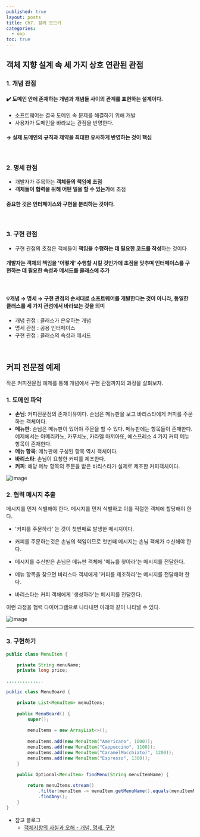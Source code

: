 ```yaml
---
published: true
layout: posts
title: Ch7. 함께 모으기
categories: 
  - oop
toc: true
---
```


## 객체 지향 설계 속 세 가지 상호 연관된 관점

### 1. 개념 관점

#### ✔️ 도메인 안에 존재하는 개념과 개념들 사이의 관계를 표현하는 설계이다.

- 소프트웨어는 결국 도메인 속 문제를 해결하기 위해 개발
- 사용자가 도메인을 바라보는 관점을 반영한다.

#### → 실제 도메인의 규칙과 제약을 최대한 유사하게 반영하는 것이 핵심

<br>

### 2. 명세 관점

- 개발자가 주목하는 **객체들의 책임에 초점**
- **객체들이 협력을 위해 어떤 일을 할 수 있는가**에 초점

#### 중요한 것은 인터페이스와 구현을 분리하는 것이다.

<br>

### 3. 구현 관점

- 구현 관점의 초점은 객체들이 **책임을 수행하는 데 필요한 코드를 작성**하는 것이다

#### 개발자는 객체의 책임을 '어떻게' 수행할 시킬 것인가에 초점을 맞추며 인터페이스를 구현하는 데 필요한 속성과 메서드를 클래스에 추가

<br>

#### 💡개념 → 명세 → 구현 관점의 순서대로 소프트웨어를 개발한다는 것이 아니라, 동일한 클래스를 세 가지 관섬에서 바라보는 것을 의미

- 개념 관점 : 클래스가 은유하는 개념
- 명세 관점 : 공용 인터페이스
- 구현 관점 : 클래스의 속성과 메서드

<br>

## **커피 전문점 예제**

작은 커피전문점 예제를 통해 개념에서 구현 관점까지의 과정을 살펴보자.

### 1. 도메인 파악

- **손님**: 커피전문점의 존재이유이다. 손님은 메뉴판을 보고 바리스타에게 커피를 주문하는 객체이다.
- **메뉴판**: 손님은 메뉴판이 있어야 주문을 할 수 있다. 메뉴판에는 항목들이 존재한다. 예제에서는 아메리카노, 카푸치노, 카라멜 마끼아또, 에스프레소 4 가지 커피 메뉴 항목이 존재한다.
- **메뉴 항목**: 메뉴판에 구성된 항목 역시 객체이다.
- **바리스타**: 손님이 요청한 커피를 제조한다.
- **커피**: 해당 메뉴 항목의 주문을 받은 바리스타가 실제로 제조한 커피객체이다.

![image](https://img1.daumcdn.net/thumb/R1280x0/?scode=mtistory2&fname=https%3A%2F%2Fblog.kakaocdn.net%2Fdn%2FmsmxS%2FbtrdqLpK36Q%2FnnotTa31uQ7HQNRRsafAF1%2Fimg.png)


### 2. **협력 메시지 추출**

 메시지를 먼저 식별해야 한다. 메시지를 먼저 식별하고 이를 적절한 객체에 할당해야 한다.

- '커피를 주문하라' 는 것이 첫번째로 발생한 메시지이다.
- 커피를 주문하는것은 손님의 책임이므로 첫번째 메시지는 손님 객체가 수신해야 한다.

- 메시지를 수신받은 손님은 메뉴판 객체에 '메뉴를 찾아라'는 메시지를 전달한다.
- 메뉴 항목을 찾으면 바리스타 객체에게 '커피를 제조하라'는 메시지를 전달해야 한다.

- 바리스타는 커피 객체에게 '생성하라'는 메시지를 전달한다.

이런 과정을 협력 다이어그램으로 나타내면 아래와 같이 나타낼 수 있다.

![image](https://img1.daumcdn.net/thumb/R1280x0/?scode=mtistory2&fname=https%3A%2F%2Fblog.kakaocdn.net%2Fdn%2FOQdt4%2FbtrdqMoEYxe%2FLELSkwKPBk1doc8PjHtKK1%2Fimg.png)

---

### 3. **구현하기**

```java
public class MenuItem {

	private String menuName;
	private long price;

..............

public class MenuBoard {

	private List<MenuItem> menuItems;
	
	public MenuBoard() {
		super();
		
		menuItems = new ArrayList<>();
		
		menuItems.add(new MenuItem("Americano", 1000));
		menuItems.add(new MenuItem("Cappuccino", 1100));
		menuItems.add(new MenuItem("CaramelMacchiato)", 1200));
		menuItems.add(new MenuItem("Espresso", 1300));
	}

	public Optional<MenuItem> findMenu(String menuItemName) {
		
		return menuItems.stream()
			.filter(menuItem -> menuItem.getMenuName().equals(menuItemName))
			.findAny();
	}
}
```

- 참고 블로그
    - [객체지향의 사실과 오해 - 개념, 명세, 구현](https://ocwokocw.tistory.com/185)